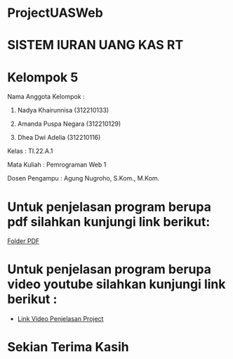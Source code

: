 # ProjectUASWeb

# SISTEM IURAN UANG KAS RT

# Kelompok 5

Nama Anggota Kelompok    : 

1. Nadya Khairunnisa (312210133)
                   
2. Amanda Puspa Negara (312210129)

3. Dhea Dwi Adelia (312210116)
   
Kelas            : TI.22.A.1

Mata Kuliah      : Pemrograman Web 1

Dosen Pengampu   : Agung Nugroho, S.Kom., M.Kom.

# Untuk penjelasan program berupa pdf silahkan kunjungi link berikut:

[Folder PDF](https://drive.google.com/file/d/1DAlIKi9XdCuQUaEWYDjj7Cgfjz9DtcGm/view?usp=sharing)

# Untuk penjelasan program berupa video youtube silahkan kunjungi link berikut :

- [Link Video Penjelasan Project](https://youtu.be/Ph7Ci21IHFE?si=Rcg_vUd0_FcwGWby)


# Sekian Terima Kasih
